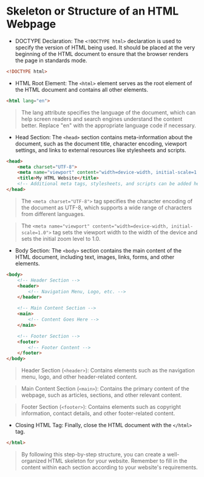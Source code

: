 # Skeleton or Structure of an HTML Webpage

* DOCTYPE Declaration:
The `<!DOCTYPE html>` declaration is used to specify the version of HTML being used. It should be placed at the very beginning of the HTML document to ensure that the browser renders the page in standards mode.

```html
<!DOCTYPE html>
```

* HTML Root Element:
The `<html>` element serves as the root element of the HTML document and contains all other elements.

```html
<html lang="en">
```
    
> The lang attribute specifies the language of the document, which can help screen readers and search engines understand the content better. Replace "en" with the appropriate language code if necessary.

* Head Section:
The `<head>` section contains meta-information about the document, such as the document title, character encoding, viewport settings, and links to external resources like stylesheets and scripts.

```html
<head>
    <meta charset="UTF-8">
    <meta name="viewport" content="width=device-width, initial-scale=1.0">
    <title>My HTML Website</title>
    <!-- Additional meta tags, stylesheets, and scripts can be added here -->
</head>
```

> The `<meta charset="UTF-8">` tag specifies the character encoding of the document as UTF-8, which supports a wide range of characters from different languages.

> The `<meta name="viewport" content="width=device-width, initial-scale=1.0">` tag sets the viewport width to the width of the device and sets the initial zoom level to 1.0.


* Body Section:
The `<body>` section contains the main content of the HTML document, including text, images, links, forms, and other elements.

```html
<body>
    <!-- Header Section -->
    <header>
        <!-- Navigation Menu, Logo, etc. -->
    </header>

    <!-- Main Content Section -->
    <main>
        <!-- Content Goes Here -->
    </main>

    <!-- Footer Section -->
    <footer>
        <!-- Footer Content -->
    </footer>
</body>
```
> Header Section (`<header>`): Contains elements such as the navigation menu, logo, and other header-related content.

> Main Content Section (`<main>`): Contains the primary content of the webpage, such as articles, sections, and other relevant content.

> Footer Section (`<footer>`): Contains elements such as copyright information, contact details, and other footer-related content.

* Closing HTML Tag:
Finally, close the HTML document with the `</html>` tag.

```html
</html>
```

> By following this step-by-step structure, you can create a well-organized HTML skeleton for your website. Remember to fill in the content within each section according to your website's requirements.
